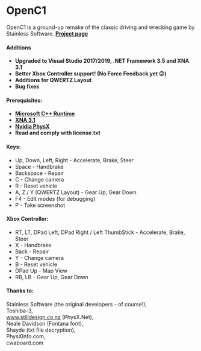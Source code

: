 # OpenC1

OpenC1 is a ground-up remake of the classic driving and wrecking game by Stainless Software.
**[Project page](http://1amstudios.com/projects/openc1)**

#### Additions
- **Upgraded to Visual Studio 2017/2019, .NET Framework 3.5 and XNA 3.1**
- **Better Xbox Controller support! (No Force Feedback yet 😕)**
- **Additions for QWERTZ Layout**
- **Bug fixes**

#### Prerequisites:
 * **[Microsoft C++ Runtime](https://aka.ms/vs/16/release/vc_redist.x86.exe)**
 * **[XNA 3.1](https://www.microsoft.com/en-us/download/details.aspx?id=15163)**
 * **[Nvidia PhysX](https://www.nvidia.com/object/physx-9.18.0907-driver.html)**
 * **Read and comply with license.txt**

#### Keys:
 * Up, Down, Left, Right - Accelerate, Brake, Steer
 * Space - Handbrake
 * Backspace - Repair
 * C - Change camera
 * R - Reset vehicle
 * A, Z / Y (QWERTZ Layout) - Gear Up, Gear Down
 * F4 - Edit modes (for debugging)
 * P - Take screenshot

 #### Xbox Controller:
 * RT, LT, DPad Left, DPad Right / Left ThumbStick - Accelerate, Brake, Steer
 * X - Handbrake
 * Back - Repair
 * Y - Change camera
 * B - Reset vehicle
 * DPad Up - Map View
 * RB, LB - Gear Up, Gear Down

#### Thanks to: 
  Stainless Software (the original developers - of course!), 
  <br/>
  Toshiba-3, 
  <br/>
  www.stilldesign.co.nz (PhysX.Net), 
  <br/>
  Neale Davidson (Fontana font),
  <br/>
  Shayde (txt file decryption),
  <br/>
  PhysXInfo.com, 
  <br/>
  cwaboard.com